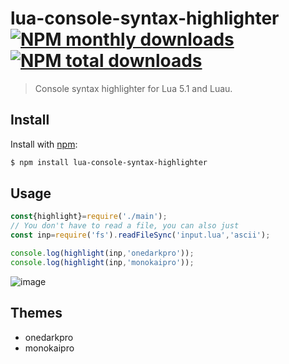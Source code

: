 # lua-console-syntax-highlighter [![NPM monthly downloads](https://img.shields.io/npm/dm/lua-console-syntax-highlighter.svg?style=flat)](https://npmjs.org/package/lua-console-syntax-highlighter) [![NPM total downloads](https://img.shields.io/npm/dt/lua-console-syntax-highlighter.svg?style=flat)](https://npmjs.org/package/lua-console-syntax-highlighter)

> Console syntax highlighter for Lua 5.1 and Luau.

## Install

Install with [npm](https://www.npmjs.com/):

```sh
$ npm install lua-console-syntax-highlighter
```

## Usage

```js
const{highlight}=require('./main');
// You don't have to read a file, you can also just
const inp=require('fs').readFileSync('input.lua','ascii');

console.log(highlight(inp,'onedarkpro'));
console.log(highlight(inp,'monokaipro'));
```

![image](https://user-images.githubusercontent.com/46553887/226221541-4d993c41-7e2c-4fb4-b62a-e834dcfa8fee.png)

## Themes
* onedarkpro
* monokaipro
